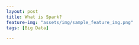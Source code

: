 ```yaml
---
layout: post
title: What is Spark?
feature-img: "assets/img/sample_feature_img.png"
tags: [Big Data]

---
```

